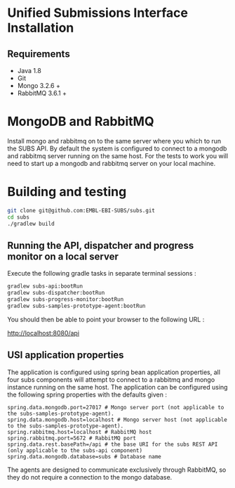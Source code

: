 # Unified Submissions Interface Installation

## Requirements

 * Java 1.8
 * Git
 * Mongo 3.2.6 +
 * RabbitMQ 3.6.1 +

# MongoDB and RabbitMQ

Install mongo and rabbitmq on to the same server where you which to run the SUBS API.  By default the system is configured to connect to 
a mongodb and rabbitmq server running on the same host.  For the tests to work you will need to start up a mongodb and rabbitmq server on your local machine.

# Building and testing

```bash
git clone git@github.com:EMBL-EBI-SUBS/subs.git
cd subs
./gradlew build
```

## Running the API, dispatcher and progress monitor on a local server

Execute the following gradle tasks in separate terminal sessions :

```bash
gradlew subs-api:bootRun
gradlew subs-dispatcher:bootRun
gradlew subs-progress-monitor:bootRun
gradlew subs-samples-prototype-agent:bootRun
```

You should then be able to point your browser to the following URL :

[http://localhost:8080/api](http://localhost:8080/api)

## USI application properties

The application is configured using spring bean application properties, all four subs components will attempt to connect to a rabbitmq and mongo instance running
on the same host.  The application can be configured using the following spring properties with the defaults given : 

```
spring.data.mongodb.port=27017 # Mongo server port (not applicable to the subs-samples-prototype-agent). 
spring.data.mongodb.host=localhost # Mongo server host (not applicable to the subs-samples-prototype-agent). 
spring.rabbitmq.host=localhost # RabbitMQ host 
spring.rabbitmq.port=5672 # RabbitMQ port 
spring.data.rest.basePath=/api # the base URI for the subs REST API (only applicable to the subs-api component) 
spring.data.mongodb.database=subs # Database name
```

The agents are designed to communicate exclusively through RabbitMQ, so they do not require a connection to the mongo database. 
